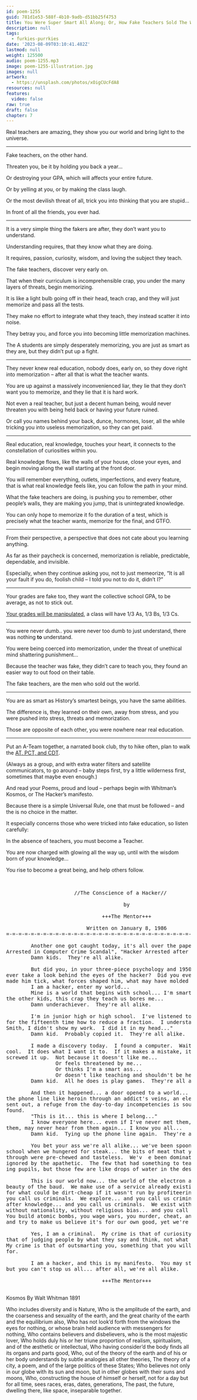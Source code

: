 ```yaml
---
id: poem-1255
guid: 781d1e53-588f-4b10-9adb-d51bb25f4753
title: You Were Super Smart All Along; Or, How Fake Teachers Sold The World
description: null
tags:
  - furkies-purrkies
date: '2023-08-09T03:10:41.482Z'
lastmod: null
weight: 125500
audio: poem-1255.mp3
image: poem-1255-illustration.jpg
images: null
artwork:
  - https://unsplash.com/photos/xOigCUcFdA8
resources: null
features:
  video: false
raw: true
draft: false
chapter: 7
---
```


Real teachers are amazing,
they show you our world and bring light to the universe.

---

Fake teachers,
on the other hand.

Threaten you,
be it by holding you back a year…

Or destroying your GPA,
which will affects your entire future.

Or by yelling at you,
or by making the class laugh.

Or the most devilish threat of all,
trick you into thinking that you are stupid…

In front of all the friends,
you ever had.

---

It is a very simple thing the fakers are after,
they don’t want you to understand.

Understanding requires,
that they know what they are doing.

It requires, passion, curiosity, wisdom,
and loving the subject they teach.

The fake teachers,
discover very early on.

That when their curriculum is incomprehensible crap,
you under the many layers of threats, begin memorizing.

It is like a light bulb going off in their head,
teach crap, and they will just memorize and pass all the tests.

They make no effort to integrate what they teach,
they instead scatter it into noise.

They betray you,
and force you into becoming little memorization machines.

The A students are simply desperately memorizing,
you are just as smart as they are, but they didn’t put up a fight.

---

They never knew real education, nobody does, early on,
so they dove right into memorization – after all that is what the teacher wants.

You are up against a massively inconvenienced liar,
they lie that they don’t want you to memorize, and they lie that it is hard work.

Not even a real teacher, but just a decent human being,
would never threaten you with being held back or having your future ruined.

Or call you names behind your back, dunce, hormones, loser,
all the while tricking you into useless memorization, so they can get paid.

---

Real education, real knowledge, touches your heart,
it connects to the constellation of curiosities within you.

Real knowledge flows, like the walls of your house,
close your eyes, and begin moving along the wall starting at the front door.

You will remember everything, outlets, imperfections, and every feature,
that is what real knowledge feels like, you can follow the path in your mind.

What the fake teachers are doing, is pushing you to remember,
other people’s walls, they are making you jump, that is unintegrated knowledge.

You can only hope to memorize it fo the duration of a test,
which is precisely what the teacher wants, memorize for the final, and GTFO.

---

From their perspective,
a perspective that does not cate about you learning anything.

As far as their paycheck is concerned,
memorization is reliable, predictable, dependable, and invisible.

Especially, when they continue asking you, not to just memeorize,
“It is all your fault if you do, foolish child – I told you not to do it, didn’t I?”

---

Your grades are fake too, they want the collective school GPA,
to be average, as not to stick out.

[Your grades will be manipulated][1],
a class will have 1/3 As, 1/3 Bs, 1/3 Cs.

---

You were never dumb.. you were never too dumb to just understand,
there was nothing __to__ understand.

You were being coerced into memorization,
under the threat of unethical mind shattering punishment…

Because the teacher was fake,
they didn’t care to teach you, they found an easier way to out food on their table.

The fake teachers,
are the men who sold out the world.

---

You are as smart as History’s smartest beings,
you have the same abilities.

The difference is, they learned on their own, away from stress,
and you were pushed into stress, threats and memorization.

Those are opposite of each other,
you were nowhere near real education.

---

Put an A-Team together, a narrated book club,
thy to hike often, plan to walk the [AT, PCT, and CDT][2].

(Always as a group, and with extra water filters and satellite communicators,
to go around – baby steps first, try a little wilderness first, sometimes that maybe even enough.)

And read your Poems,
proud and loud – perhaps begin with Whitman’s Kosmos, or The Hacker’s manifesto.

Because there is a simple Universal Rule,
one that must be followed – and the is no choice in the matter.

It especially concerns those who were tricked into fake education,
so listen carefully:

In the absence of teachers,
you must become a Teacher.

You are now charged with glowing all the way up,
until with the wisdom born of your knowledge…

You rise to become a great being,
and help others follow.

<pre>


                      //The Conscience of a Hacker//

                                      by

                               +++The Mentor+++

                          Written on January 8, 1986
=-=-=-=-=-=-=-=-=-=-=-=-=-=-=-=-=-=-=-=-=-=-=-=-=-=-=-=-=-=-=-=-=-=-=-=-=-=-=-=

        Another one got caught today, it's all over the papers.  "Teenager
Arrested in Computer Crime Scandal", "Hacker Arrested after Bank Tampering"...
        Damn kids.  They're all alike.

        But did you, in your three-piece psychology and 1950's technobrain,
ever take a look behind the eyes of the hacker?  Did you ever wonder what
made him tick, what forces shaped him, what may have molded him?
        I am a hacker, enter my world...
        Mine is a world that begins with school... I'm smarter than most of
the other kids, this crap they teach us bores me...
        Damn underachiever.  They're all alike.

        I'm in junior high or high school.  I've listened to teachers explain
for the fifteenth time how to reduce a fraction.  I understand it.  "No, Ms.
Smith, I didn't show my work.  I did it in my head..."
        Damn kid.  Probably copied it.  They're all alike.

        I made a discovery today.  I found a computer.  Wait a second, this is
cool.  It does what I want it to.  If it makes a mistake, it's because I
screwed it up.  Not because it doesn't like me...
                Or feels threatened by me...
                Or thinks I'm a smart ass...
                Or doesn't like teaching and shouldn't be here...
        Damn kid.  All he does is play games.  They're all alike.

        And then it happened... a door opened to a world... rushing through
the phone line like heroin through an addict's veins, an electronic pulse is
sent out, a refuge from the day-to-day incompetencies is sought... a board is
found.
        "This is it... this is where I belong..."
        I know everyone here... even if I've never met them, never talked to
them, may never hear from them again... I know you all...
        Damn kid.  Tying up the phone line again.  They're all alike...

        You bet your ass we're all alike... we've been spoon-fed baby food at
school when we hungered for steak... the bits of meat that you did let slip
through were pre-chewed and tasteless.  We'v  e been dominated by sadists, or
ignored by the apathetic.  The few that had something to teach found us will-
ing pupils, but those few are like drops of water in the desert.

        This is our world now... the world of the electron and the switch, the
beauty of the baud.  We make use of a service already existing without paying
for what could be dirt-cheap if it wasn't run by profiteering gluttons, and
you call us criminals.  We explore... and you call us criminals.  We seek
after knowledge... and you call us criminals.  We exist without skin color,
without nationality, without religious bias... and you call us criminals.
You build atomic bombs, you wage wars, you murder, cheat, and lie to us
and try to make us believe it's for our own good, yet we're the criminals.

        Yes, I am a criminal.  My crime is that of curiosity.  My crime is
that of judging people by what they say and think, not what they look like.
My crime is that of outsmarting you, something that you will never forgive me
for.

        I am a hacker, and this is my manifesto.  You may stop this individual,
but you can't stop us all... after all, we're all alike.

                               +++The Mentor+++

</pre>


Kosmos
By Walt Whitman
1891

Who includes diversity and is Nature,
Who is the amplitude of the earth, and the coarseness and sexuality of the earth, and the great charity of the earth and the equilibrium also,
Who has not look’d forth from the windows the eyes for nothing, or whose brain held audience with messengers for nothing,
Who contains believers and disbelievers, who is the most majestic lover,
Who holds duly his or her triune proportion of realism, spiritualism, and of the æsthetic or intellectual,
Who having consider’d the body finds all its organs and parts good,
Who, out of the theory of the earth and of his or her body understands by subtle analogies all other theories,
The theory of a city, a poem, and of the large politics of these States;
Who believes not only in our globe with its sun and moon, but in other globes with their suns and moons,
Who, constructing the house of himself or herself, not for a day but for all time, sees races, eras, dates, generations,
The past, the future, dwelling there, like space, inseparable together.

[1]: https://www.youtube.com/watch?v=DzSnvxejenY
[2]: https://www.youtube.com/watch?v=F9n1F1JupY8&pp=ygUQQVQsIFBDVCwgYW5kIENEVA%3D%3D
